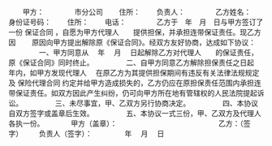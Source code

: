
 



　　甲方：                　　　　市分公司
　　住所：
　　负责人：　　
　　乙方姓名：　　　　　　　　 身份证号码：
　　住所：
　　电话：　　
　　乙方于　年　月　日与甲方签订了一份
保证合同
，自愿为甲方代理人　　提供担保，并承担连带保证责任。现乙方因　　 原因向甲方提出解除原《保证合同》。经双方友好协商，达成如下协议：
　　
　　一、甲方同意从　 年　 月　 日起解除乙方对代理人　　的保证责任，原《保证合同》同时终止。
　　
　　二、自甲方同意乙方解除担保责任之日起　 年内，如甲方发现代理人　 在原乙方为其提供担保期间有违反有关法律法规规定及
保险代理合同
约定并给甲方造成损失的，乙方仍应在原担保责任范围内承担连带保证责任。如双方因此产生纠纷，仍可向甲方所在地有管辖权的人民法院提起诉讼。
　　
　　三、未尽事宜，甲、乙双方另行协商决定。
　　
　　四、本协议自双方签字或盖章后生效。
　　
　　五、本协议一式三份，甲、乙双方及代理人　　 各执一份。　　
　　甲方（盖章）：　　　　　　　　　　　　　　 乙方：（签字）
　　负责人（签字）：
　　 
　　年　 月　 日
　　


 


 

 
 
 
 
 
  


  
 

  


  


  
 
 
 
 

